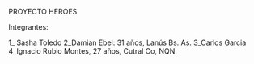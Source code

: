 PROYECTO HEROES

Integrantes:

1_ Sasha Toledo
2_Damian Ebel: 31 años, Lanús Bs. As.
3_Carlos Garcia
4_Ignacio Rubio Montes, 27 años, Cutral Co, NQN.